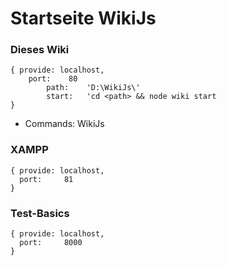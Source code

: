 <!-- TITLE: Startseite -->
<!-- SUBTITLE: Entwicklung von apps mittels Js, NodeJs, MongoDB, ... -->

# Startseite WikiJs
### Dieses Wiki ###
```text
{ provide: localhost,
    port:    80
		path:    'D:\WikiJs\'
		start:   'cd <path> && node wiki start 
}  
```
*  Commands: WikiJs

### XAMPP ###
```text
{ provide: localhost,
  port:     81
}  
```
### Test-Basics ###
```text
{ provide: localhost,
  port:     8000
}  
```


